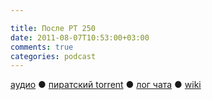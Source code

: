 ```yaml
---

title: После РТ 250
date: 2011-08-07T10:53:00+03:00
comments: true
categories: podcast
---
```

[аудио](http://cdn.radio-t.com/rt250post.mp3) ● [пиратский torrent](http://pirates.radio-t.com/torrents/rt250post.mp3.torrent) ● [лог чата](http://chat.radio-t.com/logs/radio-t-250.html) ● [wiki](http://wiki.radio-t.com/%D0%9F%D0%BE%D1%81%D0%BB%D0%B5_%D0%A0%D0%A2_250)<audio src="http://cdn.radio-t.com/rt250post.mp3" preload="none">
